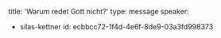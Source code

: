 title: 'Warum redet Gott nicht?'
type: message
speaker:
  - silas-kettner
id: ecbbcc72-1f4d-4e6f-8de9-03a3fd998373
